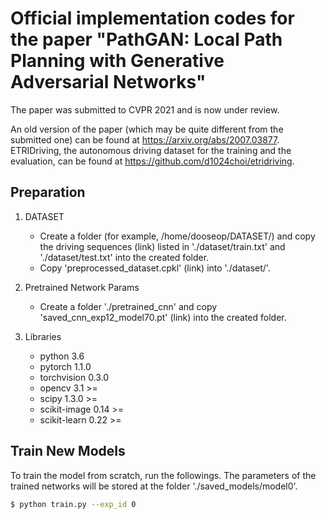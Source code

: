 # Official implementation codes for the paper "PathGAN: Local Path Planning with Generative Adversarial Networks"

The paper was submitted to CVPR 2021 and is now under review.

An old version of the paper (which may be quite different from the submitted one) can be found at https://arxiv.org/abs/2007.03877.  
ETRIDriving, the autonomous driving dataset for the training and the evaluation, can be found at https://github.com/d1024choi/etridriving.

## Preparation
1) DATASET  
    * Create a folder (for example, /home/dooseop/DATASET/) and copy the driving sequences (link) listed in './dataset/train.txt' and './dataset/test.txt' into the created folder.    
    * Copy 'preprocessed_dataset.cpkl' (link) into './dataset/'.  

2) Pretrained Network Params  
    * Create a folder './pretrained_cnn' and copy 'saved_cnn_exp12_model70.pt' (link) into the created folder.  

3) Libraries
    * python 3.6  
    * pytorch 1.1.0  
    * torchvision 0.3.0  
    * opencv 3.1 >=  
    * scipy 1.3.0 >=  
    * scikit-image 0.14 >=
    * scikit-learn 0.22 >=  
  
## Train New Models
To train the model from scratch, run the followings. The parameters of the trained networks will be stored at the folder './saved_models/model0'.
```sh
$ python train.py --exp_id 0
```
